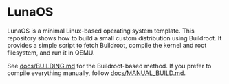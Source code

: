 # LunaOS

LunaOS is a minimal Linux-based operating system template. This repository shows how to build a small custom distribution using Buildroot. It provides a simple script to fetch Buildroot, compile the kernel and root filesystem, and run it in QEMU.

See [docs/BUILDING.md](docs/BUILDING.md) for the Buildroot-based method. If you prefer to compile everything manually, follow [docs/MANUAL_BUILD.md](docs/MANUAL_BUILD.md).
